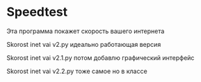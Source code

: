 # Speedtest
Эта программа покажет скорость вашего интернета

Skorost inet vai v2.py идеально работающая версия

Skorost inet vai v2.1.py потом добавлю графический интерфейс

Skorost inet vai v2.2.py тоже самое но в классе
